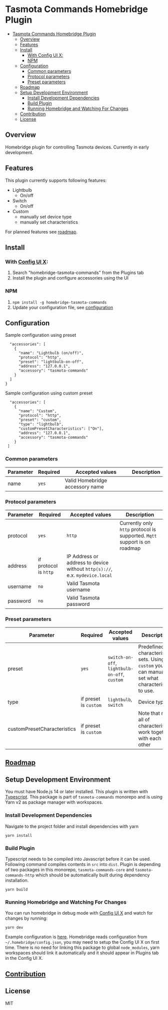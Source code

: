 # Tasmota Commands Homebridge Plugin

- [Tasmota Commands Homebridge Plugin](#tasmota-commands-homebridge-plugin)
  - [Overview](#overview)
  - [Features](#features)
  - [Install](#install)
    - [With Config UI X:](#with-config-ui-x)
    - [NPM](#npm)
  - [Configuration](#configuration)
    - [Common parameters](#common-parameters)
    - [Protocol parameters](#protocol-parameters)
    - [Preset parameters](#preset-parameters)
  - [Roadmap](#roadmap)
  - [Setup Development Environment](#setup-development-environment)
    - [Install Development Dependencies](#install-development-dependencies)
    - [Build Plugin](#build-plugin)
    - [Running Homebridge and Watching For Changes](#running-homebridge-and-watching-for-changes)
  - [Contribution](#contribution)
  - [License](#license)

## Overview

Homebridge plugin for controlling Tasmota devices. Currently in early development.

## Features

This plugin currently supports following features:

- Lightbulb
  - On/off
- Switch
  - On/off
- Custom
  - manually set device type
  - manually set characteristics

For planned features see [roadmap](../../README.md#roadmap).

## Install

### With [Config UI X](https://github.com/oznu/homebridge-config-ui-x):

1. Search "homebridge-tasmota-commands" from the Plugins tab
2. Install the plugin and configure accessories using the UI

### NPM

1. `npm install -g homebridge-tasmota-commands`
2. Update your configuration file, see [configuration](#configuration)

## Configuration

Sample configuration using preset

```
  "accessories": [
    {
      "name": "Lightbulb (on/off)",
      "protocol": "http",
      "preset": "lightbulb-on-off",
      "address": "127.0.0.1",
      "accessory": "tasmota-commands"
    }
  ]
}
```

Sample configuration using custom preset

```
  "accessories": [
    {
      "name": "Custom",
      "protocol": "http",
      "preset": "custom",
      "type": "lightbulb",
      "customPresetCharacteristics": ["On"],
      "address": "127.0.0.1",
      "accessory": "tasmota-commands"
    }
 ]
```

### Common parameters

| Parameter | Required | Accepted values                 | Description |
| --------- | -------- | ------------------------------- | ----------- |
| name      | `yes`    | Valid Homebridge accessory name |             |

### Protocol parameters

| Parameter | Required              | Accepted values                                                             | Description                                                               |
| --------- | --------------------- | --------------------------------------------------------------------------- | ------------------------------------------------------------------------- |
| protocol  | `yes`                 | `http`                                                                      | Currently only `http` protocol is supported. `Mqtt` support is on roadmap |
| address   | if protocol is `http` | IP Address or address to device without `http(s)://`, e.x. `mydevice.local` |                                                                           |
| username  | `no`                  | Valid Tasmota username                                                      |                                                                           |
| password  | `no`                  | Valid Tasmota password                                                      |                                                                           |

### Preset parameters

| Parameter                   | Required              | Accepted values                               | Description                                                                                      |
| --------------------------- | --------------------- | --------------------------------------------- | ------------------------------------------------------------------------------------------------ |
| preset                      | `yes`                 | `switch-on-off`, `lightbulb-on-off`, `custom` | Predefined characteristic sets. Using `custom` you can manually set what characteristics to use. |
| type                        | if preset is `custom` | `lightbulb`, `switch`                         | Device type                                                                                      |
| customPresetCharacteristics | if preset is `custom` |                                               | Note that not all of characteristics work together with each other                               |

## [Roadmap](#../../README.md#roadmap)

## Setup Development Environment

You must have Node.js 14 or later installed. This plugin is written with [Typescript](https://www.typescriptlang.org/). This package is part of `tasmota-commands` monorepo and is using Yarn v2 as package manager with workspaces.

### Install Development Dependencies

Navigate to the project folder and install dependencies with yarn

```
yarn install
```

### Build Plugin

Typescript needs to be compiled into Javascript before it can be used. Following command compiles contents in `src` into `dist`. Plugin is depending of two packages in this monorepo, `tasmota-commands-core` and `tasmota-commands-http` which should be automatically built during dependency installation.

```
yarn build
```

### Running Homebridge and Watching For Changes

You can run homebridge in debug mode with [Config UI X](https://github.com/oznu/homebridge-config-ui-x) and watch for changes by running:

```
yarn dev
```

Example configuration is [here](./homebridge-example-config.json). Homebridge reads configuration from `~/.homebridge/config.json`, you may need to setup the Config UI X on first time. There is no need for linking this package to global `node_modules`, yarn workspaces should link it automatically and it should appear in Plugins tab in the Config UI X.

## [Contribution](../../README.md#contribution)

## License

MIT
